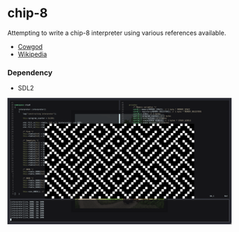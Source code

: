 # chip-8
Attempting to write a chip-8 interpreter using various references available.
* [Cowgod](http://devernay.free.fr/hacks/chip8/C8TECH10.HTM)
* [Wikipedia](https://en.wikipedia.org/wiki/CHIP-8)

### Dependency
* SDL2


![Maze](/interpreter/img/maze.png)
